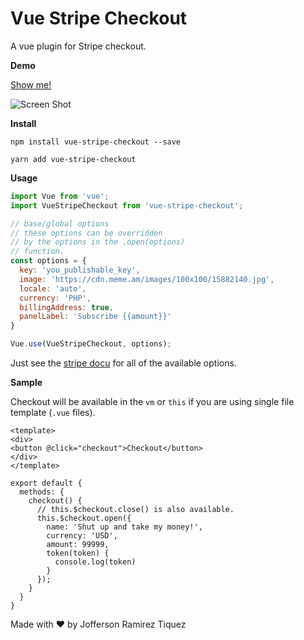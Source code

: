 # Vue Stripe Checkout

A vue plugin for Stripe checkout.

**Demo**

[Show me!](https://jofftiquez.github.io/vue-stripe-checkout/)

![Screen Shot](https://i.imgur.com/O1O0kI4.png)

**Install**

`npm install vue-stripe-checkout --save`

`yarn add vue-stripe-checkout`

**Usage**

```javascript
import Vue from 'vue';
import VueStripeCheckout from 'vue-stripe-checkout';

// base/global options
// these options can be overridden 
// by the options in the .open(options) 
// function.
const options = {
  key: 'you_publishable_key',
  image: 'https://cdn.meme.am/images/100x100/15882140.jpg',
  locale: 'auto',
  currency: 'PHP',
  billingAddress: true,
  panelLabel: 'Subscribe {{amount}}'
}

Vue.use(VueStripeCheckout, options);
```

Just see the [stripe docu](https://stripe.com/docs/checkout#integration-simple-options) for all of the available options.

**Sample**

Checkout will be available in the `vm` or `this` if you are using single file template (`.vue` files).

```
<template>
<div>
<button @click="checkout">Checkout</button>
</div>
</template>

export default {
  methods: {
    checkout() {
      // this.$checkout.close() is also available.
      this.$checkout.open({
        name: 'Shut up and take my money!',
        currency: 'USD',
        amount: 99999,
        token(token) {
          console.log(token)
        } 
      });
    }
  }
}
```

Made with :heart: by Jofferson Ramirez Tiquez